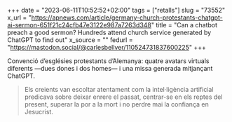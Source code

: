 +++
date = "2023-06-11T10:52:52+02:00"
tags = ["retalls"]
slug = "73552"
x_url = "https://apnews.com/article/germany-church-protestants-chatgpt-ai-sermon-651f21c24cfb47e3122e987a7263d348"
title = "Can a chatbot preach a good sermon? Hundreds attend church service generated by ChatGPT to find out"
x_source = ""
fedurl = "https://mastodon.social/@carlesbellver/110524731837600225"
+++

Convenció d’esglésies protestants d’Alemanya: quatre avatars virtuals diferents —dues dones i dos homes— i una missa generada mitjançant ChatGPT.

> Els creients van escoltar atentament com la intel·ligència artificial predicava sobre deixar enrere el passat, centrar-se en els reptes del present, superar la por a la mort i no perdre mai la confiança en Jesucrist.
